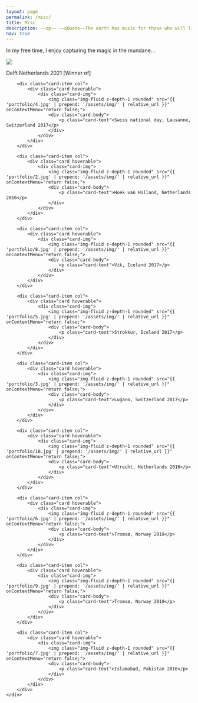 ```yaml
---
layout: page
permalink: /misc/
title: Misc.
description: ~~op~~ ~~oQuote~~The earth has music for those who will listen~~cQuote~~ ~~cl~~ ~~mdash~~ Reginald Holmes
nav: true
---
```


<div class="container projects">
<p> In my free time, I enjoy capturing the magic in the mundane...</p>
	<div class="row row-cols-2">	  
		<div class="card-item col">
			<div class="card hoverable">
				<div class="card-img">
					<img class="img-fluid z-depth-1 rounded" src="{{ 'portfolio/1.jpg' | prepend: '/assets/img/' | relative_url }}" onContextMenu="return false;">
					<div class="card-body">
						<p class="card-text">Delft Netherlands 2021 [Winner of]</p>
					</div>
				</div>
			</div>
		</div>
		
		<div class="card-item col">
			<div class="card hoverable">
				<div class="card-img">
					<img class="img-fluid z-depth-1 rounded" src="{{ 'portfolio/4.jpg' | prepend: '/assets/img/' | relative_url }}" onContextMenu="return false;">
					<div class="card-body">
						<p class="card-text">Swiss national day, Lausanne, Switzerland 2017</p>
					</div>
				</div>
			</div>
		</div>
		
		<div class="card-item col">
			<div class="card hoverable">
				<div class="card-img">
					<img class="img-fluid z-depth-1 rounded" src="{{ 'portfolio/2.jpg' | prepend: '/assets/img/' | relative_url }}" onContextMenu="return false;">
					<div class="card-body">
						<p class="card-text">Hoek van Holland, Netherlands 2016</p>
					</div>
				</div>
			</div>
		</div>
		
		<div class="card-item col">
			<div class="card hoverable">
				<div class="card-img">
					<img class="img-fluid z-depth-1 rounded" src="{{ 'portfolio/8.jpg' | prepend: '/assets/img/' | relative_url }}" onContextMenu="return false;">
					<div class="card-body">
						<p class="card-text">Vik, Iceland 2017</p>
					</div>
				</div>
			</div>
		</div>
		
		<div class="card-item col">
			<div class="card hoverable">
				<div class="card-img">
					<img class="img-fluid z-depth-1 rounded" src="{{ 'portfolio/5.jpg' | prepend: '/assets/img/' | relative_url }}" onContextMenu="return false;">
					<div class="card-body">
						<p class="card-text">Strokkur, Iceland 2017</p>
					</div>
				</div>
			</div>
		</div>
		
		<div class="card-item col">
			<div class="card hoverable">
				<div class="card-img">
					<img class="img-fluid z-depth-1 rounded" src="{{ 'portfolio/3.jpg' | prepend: '/assets/img/' | relative_url }}" onContextMenu="return false;">
					<div class="card-body">
						<p class="card-text">Lugano, Switzerland 2017</p>
					</div>
				</div>
			</div>
		</div>
		
		<div class="card-item col">
			<div class="card hoverable">
				<div class="card-img">
					<img class="img-fluid z-depth-1 rounded" src="{{ 'portfolio/10.jpg' | prepend: '/assets/img/' | relative_url }}" onContextMenu="return false;">
					<div class="card-body">
						<p class="card-text">Utrecht, Netherlands 2016</p>
					</div>
				</div>
			</div>
		</div>
		
		<div class="card-item col">
			<div class="card hoverable">
				<div class="card-img">
					<img class="img-fluid z-depth-1 rounded" src="{{ 'portfolio/6.jpg' | prepend: '/assets/img/' | relative_url }}" onContextMenu="return false;">
					<div class="card-body">
						<p class="card-text">Tromsø, Norway 2018</p>
					</div>
				</div>
			</div>
		</div>
		
		<div class="card-item col">
			<div class="card hoverable">
				<div class="card-img">
					<img class="img-fluid z-depth-1 rounded" src="{{ 'portfolio/9.jpg' | prepend: '/assets/img/' | relative_url }}" onContextMenu="return false;">
					<div class="card-body">
						<p class="card-text">Tromsø, Norway 2018</p>
					</div>
				</div>
			</div>
		</div>
		
		<div class="card-item col">
			<div class="card hoverable">
				<div class="card-img">
					<img class="img-fluid z-depth-1 rounded" src="{{ 'portfolio/7.jpg' | prepend: '/assets/img/' | relative_url }}" onContextMenu="return false;">
					<div class="card-body">
						<p class="card-text">Islamabad, Pakistan 2016</p>
					</div>
				</div>
			</div>
		</div>
	</div>	
</div>



	
	
      
